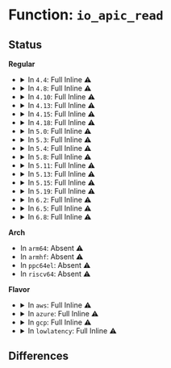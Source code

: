 # Function: <code>io_apic_read</code>

## Status
<b>Regular</b>
<ul>
<li>
<details>
<summary>In <code>4.4</code>: Full Inline ⚠️</summary>

**Collision:** Unique Static

**Inline:** Full

**Transformation:** False

**Instances:**

```
In arch/x86/kernel/apic/io_apic.c (ffffffff81055d15)
Location: arch/x86/include/asm/io_apic.h:187
Inline: True
Inline callers:
  - arch/x86/kernel/apic/io_apic.c:__ioapic_read_entry
  - arch/x86/kernel/apic/io_apic.c:__ioapic_read_entry
  - arch/x86/kernel/apic/io_apic.c:ioapic_ack_level
  - arch/x86/kernel/apic/io_apic.c:ioapic_resume
  - arch/x86/kernel/apic/io_apic.c:print_IO_APICs
  - arch/x86/kernel/apic/io_apic.c:print_IO_APICs
  - arch/x86/kernel/apic/io_apic.c:print_IO_APICs
  - arch/x86/kernel/apic/io_apic.c:print_IO_APICs
  - arch/x86/kernel/apic/io_apic.c:mp_register_ioapic
  - arch/x86/kernel/apic/io_apic.c:mp_register_ioapic
  - arch/x86/kernel/apic/io_apic.c:mp_register_ioapic
  - arch/x86/kernel/apic/io_apic.c:mp_register_ioapic
  - arch/x86/kernel/apic/io_apic.c:mp_register_ioapic
  - arch/x86/kernel/apic/io_apic.c:mp_register_ioapic
  - arch/x86/kernel/apic/io_apic.c:mp_register_ioapic
```
</details>
</li>
<li>
<details>
<summary>In <code>4.8</code>: Full Inline ⚠️</summary>

**Collision:** Unique Static

**Inline:** Full

**Transformation:** False

**Instances:**

```
In arch/x86/kernel/apic/io_apic.c (ffffffff8105816d)
Location: arch/x86/include/asm/io_apic.h:187
Inline: True
Inline callers:
  - arch/x86/kernel/apic/io_apic.c:mp_register_ioapic
  - arch/x86/kernel/apic/io_apic.c:mp_register_ioapic
  - arch/x86/kernel/apic/io_apic.c:mp_register_ioapic
  - arch/x86/kernel/apic/io_apic.c:mp_register_ioapic
  - arch/x86/kernel/apic/io_apic.c:mp_register_ioapic
  - arch/x86/kernel/apic/io_apic.c:mp_register_ioapic
  - arch/x86/kernel/apic/io_apic.c:mp_register_ioapic
  - arch/x86/kernel/apic/io_apic.c:ioapic_resume
  - arch/x86/kernel/apic/io_apic.c:ioapic_ack_level
  - arch/x86/kernel/apic/io_apic.c:print_IO_APICs
  - arch/x86/kernel/apic/io_apic.c:print_IO_APICs
  - arch/x86/kernel/apic/io_apic.c:print_IO_APICs
  - arch/x86/kernel/apic/io_apic.c:print_IO_APICs
  - arch/x86/kernel/apic/io_apic.c:__ioapic_read_entry
  - arch/x86/kernel/apic/io_apic.c:__ioapic_read_entry
```
</details>
</li>
<li>
<details>
<summary>In <code>4.10</code>: Full Inline ⚠️</summary>

**Collision:** Unique Static

**Inline:** Full

**Transformation:** False

**Instances:**

```
In arch/x86/kernel/apic/io_apic.c (ffffffff8105aefd)
Location: arch/x86/include/asm/io_apic.h:187
Inline: True
Inline callers:
  - arch/x86/kernel/apic/io_apic.c:mp_register_ioapic
  - arch/x86/kernel/apic/io_apic.c:mp_register_ioapic
  - arch/x86/kernel/apic/io_apic.c:mp_register_ioapic
  - arch/x86/kernel/apic/io_apic.c:mp_register_ioapic
  - arch/x86/kernel/apic/io_apic.c:mp_register_ioapic
  - arch/x86/kernel/apic/io_apic.c:mp_register_ioapic
  - arch/x86/kernel/apic/io_apic.c:mp_register_ioapic
  - arch/x86/kernel/apic/io_apic.c:ioapic_resume
  - arch/x86/kernel/apic/io_apic.c:ioapic_ack_level
  - arch/x86/kernel/apic/io_apic.c:print_IO_APICs
  - arch/x86/kernel/apic/io_apic.c:print_IO_APICs
  - arch/x86/kernel/apic/io_apic.c:print_IO_APICs
  - arch/x86/kernel/apic/io_apic.c:print_IO_APICs
  - arch/x86/kernel/apic/io_apic.c:__ioapic_read_entry
  - arch/x86/kernel/apic/io_apic.c:__ioapic_read_entry
```
</details>
</li>
<li>
<details>
<summary>In <code>4.13</code>: Full Inline ⚠️</summary>

**Collision:** Unique Static

**Inline:** Full

**Transformation:** False

**Instances:**

```
In arch/x86/kernel/apic/io_apic.c (ffffffff8105a4b3)
Location: arch/x86/include/asm/io_apic.h:187
Inline: True
Inline callers:
  - arch/x86/kernel/apic/io_apic.c:mp_register_ioapic
  - arch/x86/kernel/apic/io_apic.c:mp_register_ioapic
  - arch/x86/kernel/apic/io_apic.c:mp_register_ioapic
  - arch/x86/kernel/apic/io_apic.c:mp_register_ioapic
  - arch/x86/kernel/apic/io_apic.c:mp_register_ioapic
  - arch/x86/kernel/apic/io_apic.c:mp_register_ioapic
  - arch/x86/kernel/apic/io_apic.c:mp_register_ioapic
  - arch/x86/kernel/apic/io_apic.c:ioapic_resume
  - arch/x86/kernel/apic/io_apic.c:ioapic_ack_level
  - arch/x86/kernel/apic/io_apic.c:print_IO_APICs
  - arch/x86/kernel/apic/io_apic.c:print_IO_APICs
  - arch/x86/kernel/apic/io_apic.c:print_IO_APICs
  - arch/x86/kernel/apic/io_apic.c:print_IO_APICs
  - arch/x86/kernel/apic/io_apic.c:__ioapic_read_entry
  - arch/x86/kernel/apic/io_apic.c:__ioapic_read_entry
```
</details>
</li>
<li>
<details>
<summary>In <code>4.15</code>: Full Inline ⚠️</summary>

**Collision:** Unique Static

**Inline:** Full

**Transformation:** False

**Instances:**

```
In arch/x86/kernel/apic/io_apic.c (ffffffff8105e9b9)
Location: arch/x86/include/asm/io_apic.h:188
Inline: True
Inline callers:
  - arch/x86/kernel/apic/io_apic.c:mp_register_ioapic
  - arch/x86/kernel/apic/io_apic.c:mp_register_ioapic
  - arch/x86/kernel/apic/io_apic.c:mp_register_ioapic
  - arch/x86/kernel/apic/io_apic.c:mp_register_ioapic
  - arch/x86/kernel/apic/io_apic.c:mp_register_ioapic
  - arch/x86/kernel/apic/io_apic.c:mp_register_ioapic
  - arch/x86/kernel/apic/io_apic.c:mp_register_ioapic
  - arch/x86/kernel/apic/io_apic.c:ioapic_resume
  - arch/x86/kernel/apic/io_apic.c:ioapic_ack_level
  - arch/x86/kernel/apic/io_apic.c:print_IO_APICs
  - arch/x86/kernel/apic/io_apic.c:print_IO_APICs
  - arch/x86/kernel/apic/io_apic.c:print_IO_APICs
  - arch/x86/kernel/apic/io_apic.c:print_IO_APICs
  - arch/x86/kernel/apic/io_apic.c:__ioapic_read_entry
  - arch/x86/kernel/apic/io_apic.c:__ioapic_read_entry
```
</details>
</li>
<li>
<details>
<summary>In <code>4.18</code>: Full Inline ⚠️</summary>

**Collision:** Unique Static

**Inline:** Full

**Transformation:** False

**Instances:**

```
In arch/x86/kernel/apic/io_apic.c (ffffffff8106196d)
Location: arch/x86/include/asm/io_apic.h:188
Inline: True
Inline callers:
  - arch/x86/kernel/apic/io_apic.c:mp_register_ioapic
  - arch/x86/kernel/apic/io_apic.c:mp_register_ioapic
  - arch/x86/kernel/apic/io_apic.c:mp_register_ioapic
  - arch/x86/kernel/apic/io_apic.c:mp_register_ioapic
  - arch/x86/kernel/apic/io_apic.c:mp_register_ioapic
  - arch/x86/kernel/apic/io_apic.c:mp_register_ioapic
  - arch/x86/kernel/apic/io_apic.c:mp_register_ioapic
  - arch/x86/kernel/apic/io_apic.c:ioapic_resume
  - arch/x86/kernel/apic/io_apic.c:ioapic_ack_level
  - arch/x86/kernel/apic/io_apic.c:print_IO_APICs
  - arch/x86/kernel/apic/io_apic.c:print_IO_APICs
  - arch/x86/kernel/apic/io_apic.c:print_IO_APICs
  - arch/x86/kernel/apic/io_apic.c:print_IO_APICs
  - arch/x86/kernel/apic/io_apic.c:__ioapic_read_entry
  - arch/x86/kernel/apic/io_apic.c:__ioapic_read_entry
```
</details>
</li>
<li>
<details>
<summary>In <code>5.0</code>: Full Inline ⚠️</summary>

**Collision:** Unique Static

**Inline:** Full

**Transformation:** False

**Instances:**

```
In arch/x86/kernel/apic/io_apic.c (ffffffff8106764d)
Location: arch/x86/include/asm/io_apic.h:188
Inline: True
Inline callers:
  - arch/x86/kernel/apic/io_apic.c:mp_register_ioapic
  - arch/x86/kernel/apic/io_apic.c:mp_register_ioapic
  - arch/x86/kernel/apic/io_apic.c:mp_register_ioapic
  - arch/x86/kernel/apic/io_apic.c:mp_register_ioapic
  - arch/x86/kernel/apic/io_apic.c:mp_register_ioapic
  - arch/x86/kernel/apic/io_apic.c:mp_register_ioapic
  - arch/x86/kernel/apic/io_apic.c:mp_register_ioapic
  - arch/x86/kernel/apic/io_apic.c:ioapic_resume
  - arch/x86/kernel/apic/io_apic.c:ioapic_ack_level
  - arch/x86/kernel/apic/io_apic.c:print_IO_APICs
  - arch/x86/kernel/apic/io_apic.c:print_IO_APICs
  - arch/x86/kernel/apic/io_apic.c:print_IO_APICs
  - arch/x86/kernel/apic/io_apic.c:print_IO_APICs
  - arch/x86/kernel/apic/io_apic.c:__ioapic_read_entry
  - arch/x86/kernel/apic/io_apic.c:__ioapic_read_entry
```
</details>
</li>
<li>
<details>
<summary>In <code>5.3</code>: Full Inline ⚠️</summary>

**Collision:** Unique Static

**Inline:** Full

**Transformation:** False

**Instances:**

```
In arch/x86/kernel/apic/io_apic.c (ffffffff8106adf3)
Location: arch/x86/include/asm/io_apic.h:188
Inline: True
Inline callers:
  - arch/x86/kernel/apic/io_apic.c:mp_register_ioapic
  - arch/x86/kernel/apic/io_apic.c:mp_register_ioapic
  - arch/x86/kernel/apic/io_apic.c:mp_register_ioapic
  - arch/x86/kernel/apic/io_apic.c:mp_register_ioapic
  - arch/x86/kernel/apic/io_apic.c:mp_register_ioapic
  - arch/x86/kernel/apic/io_apic.c:mp_register_ioapic
  - arch/x86/kernel/apic/io_apic.c:mp_register_ioapic
  - arch/x86/kernel/apic/io_apic.c:ioapic_resume
  - arch/x86/kernel/apic/io_apic.c:ioapic_ack_level
  - arch/x86/kernel/apic/io_apic.c:print_IO_APICs
  - arch/x86/kernel/apic/io_apic.c:print_IO_APICs
  - arch/x86/kernel/apic/io_apic.c:print_IO_APICs
  - arch/x86/kernel/apic/io_apic.c:print_IO_APICs
  - arch/x86/kernel/apic/io_apic.c:__ioapic_read_entry
  - arch/x86/kernel/apic/io_apic.c:__ioapic_read_entry
```
</details>
</li>
<li>
<details>
<summary>In <code>5.4</code>: Full Inline ⚠️</summary>

**Collision:** Unique Static

**Inline:** Full

**Transformation:** False

**Instances:**

```
In arch/x86/kernel/apic/io_apic.c (ffffffff8106b793)
Location: arch/x86/include/asm/io_apic.h:188
Inline: True
Inline callers:
  - arch/x86/kernel/apic/io_apic.c:mp_register_ioapic
  - arch/x86/kernel/apic/io_apic.c:mp_register_ioapic
  - arch/x86/kernel/apic/io_apic.c:mp_register_ioapic
  - arch/x86/kernel/apic/io_apic.c:mp_register_ioapic
  - arch/x86/kernel/apic/io_apic.c:mp_register_ioapic
  - arch/x86/kernel/apic/io_apic.c:mp_register_ioapic
  - arch/x86/kernel/apic/io_apic.c:mp_register_ioapic
  - arch/x86/kernel/apic/io_apic.c:ioapic_resume
  - arch/x86/kernel/apic/io_apic.c:ioapic_ack_level
  - arch/x86/kernel/apic/io_apic.c:print_IO_APICs
  - arch/x86/kernel/apic/io_apic.c:print_IO_APICs
  - arch/x86/kernel/apic/io_apic.c:print_IO_APICs
  - arch/x86/kernel/apic/io_apic.c:print_IO_APICs
  - arch/x86/kernel/apic/io_apic.c:__ioapic_read_entry
  - arch/x86/kernel/apic/io_apic.c:__ioapic_read_entry
```
</details>
</li>
<li>
<details>
<summary>In <code>5.8</code>: Full Inline ⚠️</summary>

**Collision:** Unique Static

**Inline:** Full

**Transformation:** False

**Instances:**

```
In arch/x86/kernel/apic/io_apic.c (ffffffff81072c06)
Location: arch/x86/include/asm/io_apic.h:188
Inline: True
Inline callers:
  - arch/x86/kernel/apic/io_apic.c:mp_register_ioapic
  - arch/x86/kernel/apic/io_apic.c:mp_register_ioapic
  - arch/x86/kernel/apic/io_apic.c:mp_register_ioapic
  - arch/x86/kernel/apic/io_apic.c:mp_register_ioapic
  - arch/x86/kernel/apic/io_apic.c:mp_register_ioapic
  - arch/x86/kernel/apic/io_apic.c:io_apic_unique_id
  - arch/x86/kernel/apic/io_apic.c:io_apic_unique_id
  - arch/x86/kernel/apic/io_apic.c:ioapic_resume
  - arch/x86/kernel/apic/io_apic.c:ioapic_ack_level
  - arch/x86/kernel/apic/io_apic.c:print_IO_APIC
  - arch/x86/kernel/apic/io_apic.c:print_IO_APIC
  - arch/x86/kernel/apic/io_apic.c:print_IO_APIC
  - arch/x86/kernel/apic/io_apic.c:print_IO_APIC
  - arch/x86/kernel/apic/io_apic.c:__ioapic_read_entry
  - arch/x86/kernel/apic/io_apic.c:__ioapic_read_entry
```
</details>
</li>
<li>
<details>
<summary>In <code>5.11</code>: Full Inline ⚠️</summary>

**Collision:** Unique Static

**Inline:** Full

**Transformation:** False

**Instances:**

```
In arch/x86/kernel/apic/io_apic.c (ffffffff81074066)
Location: arch/x86/include/asm/io_apic.h:166
Inline: True
Inline callers:
  - arch/x86/kernel/apic/io_apic.c:mp_register_ioapic
  - arch/x86/kernel/apic/io_apic.c:mp_register_ioapic
  - arch/x86/kernel/apic/io_apic.c:mp_register_ioapic
  - arch/x86/kernel/apic/io_apic.c:mp_register_ioapic
  - arch/x86/kernel/apic/io_apic.c:mp_register_ioapic
  - arch/x86/kernel/apic/io_apic.c:io_apic_unique_id
  - arch/x86/kernel/apic/io_apic.c:io_apic_unique_id
  - arch/x86/kernel/apic/io_apic.c:ioapic_resume
  - arch/x86/kernel/apic/io_apic.c:ioapic_ack_level
  - arch/x86/kernel/apic/io_apic.c:print_IO_APIC
  - arch/x86/kernel/apic/io_apic.c:print_IO_APIC
  - arch/x86/kernel/apic/io_apic.c:print_IO_APIC
  - arch/x86/kernel/apic/io_apic.c:print_IO_APIC
  - arch/x86/kernel/apic/io_apic.c:__ioapic_read_entry
  - arch/x86/kernel/apic/io_apic.c:__ioapic_read_entry
```
</details>
</li>
<li>
<details>
<summary>In <code>5.13</code>: Full Inline ⚠️</summary>

**Collision:** Unique Static

**Inline:** Full

**Transformation:** False

**Instances:**

```
In arch/x86/kernel/apic/io_apic.c (ffffffff81074b16)
Location: arch/x86/include/asm/io_apic.h:166
Inline: True
Inline callers:
  - arch/x86/kernel/apic/io_apic.c:mp_register_ioapic
  - arch/x86/kernel/apic/io_apic.c:mp_register_ioapic
  - arch/x86/kernel/apic/io_apic.c:mp_register_ioapic
  - arch/x86/kernel/apic/io_apic.c:mp_register_ioapic
  - arch/x86/kernel/apic/io_apic.c:mp_register_ioapic
  - arch/x86/kernel/apic/io_apic.c:io_apic_unique_id
  - arch/x86/kernel/apic/io_apic.c:io_apic_unique_id
  - arch/x86/kernel/apic/io_apic.c:ioapic_resume
  - arch/x86/kernel/apic/io_apic.c:ioapic_ack_level
  - arch/x86/kernel/apic/io_apic.c:print_IO_APIC
  - arch/x86/kernel/apic/io_apic.c:print_IO_APIC
  - arch/x86/kernel/apic/io_apic.c:print_IO_APIC
  - arch/x86/kernel/apic/io_apic.c:print_IO_APIC
  - arch/x86/kernel/apic/io_apic.c:__ioapic_read_entry
  - arch/x86/kernel/apic/io_apic.c:__ioapic_read_entry
```
</details>
</li>
<li>
<details>
<summary>In <code>5.15</code>: Full Inline ⚠️</summary>

**Collision:** Unique Static

**Inline:** Full

**Transformation:** False

**Instances:**

```
In arch/x86/kernel/apic/io_apic.c (ffffffff81081a87)
Location: arch/x86/include/asm/io_apic.h:166
Inline: True
Inline callers:
  - arch/x86/kernel/apic/io_apic.c:mp_register_ioapic
  - arch/x86/kernel/apic/io_apic.c:mp_register_ioapic
  - arch/x86/kernel/apic/io_apic.c:mp_register_ioapic
  - arch/x86/kernel/apic/io_apic.c:mp_register_ioapic
  - arch/x86/kernel/apic/io_apic.c:mp_register_ioapic
  - arch/x86/kernel/apic/io_apic.c:io_apic_unique_id
  - arch/x86/kernel/apic/io_apic.c:io_apic_unique_id
  - arch/x86/kernel/apic/io_apic.c:ioapic_resume
  - arch/x86/kernel/apic/io_apic.c:ioapic_ack_level
  - arch/x86/kernel/apic/io_apic.c:print_IO_APIC
  - arch/x86/kernel/apic/io_apic.c:print_IO_APIC
  - arch/x86/kernel/apic/io_apic.c:print_IO_APIC
  - arch/x86/kernel/apic/io_apic.c:print_IO_APIC
  - arch/x86/kernel/apic/io_apic.c:__ioapic_read_entry
  - arch/x86/kernel/apic/io_apic.c:__ioapic_read_entry
```
</details>
</li>
<li>
<details>
<summary>In <code>5.19</code>: Full Inline ⚠️</summary>

**Collision:** Unique Static

**Inline:** Full

**Transformation:** False

**Instances:**

```
In arch/x86/kernel/apic/io_apic.c (ffffffff810915e3)
Location: arch/x86/include/asm/io_apic.h:166
Inline: True
Inline callers:
  - arch/x86/kernel/apic/io_apic.c:mp_register_ioapic
  - arch/x86/kernel/apic/io_apic.c:mp_register_ioapic
  - arch/x86/kernel/apic/io_apic.c:mp_register_ioapic
  - arch/x86/kernel/apic/io_apic.c:mp_register_ioapic
  - arch/x86/kernel/apic/io_apic.c:mp_register_ioapic
  - arch/x86/kernel/apic/io_apic.c:io_apic_unique_id
  - arch/x86/kernel/apic/io_apic.c:io_apic_unique_id
  - arch/x86/kernel/apic/io_apic.c:ioapic_resume
  - arch/x86/kernel/apic/io_apic.c:ioapic_ack_level
  - arch/x86/kernel/apic/io_apic.c:print_IO_APIC
  - arch/x86/kernel/apic/io_apic.c:print_IO_APIC
  - arch/x86/kernel/apic/io_apic.c:print_IO_APIC
  - arch/x86/kernel/apic/io_apic.c:print_IO_APIC
  - arch/x86/kernel/apic/io_apic.c:__ioapic_read_entry
  - arch/x86/kernel/apic/io_apic.c:__ioapic_read_entry
```
</details>
</li>
<li>
<details>
<summary>In <code>6.2</code>: Full Inline ⚠️</summary>

**Collision:** Unique Static

**Inline:** Full

**Transformation:** False

**Instances:**

```
In arch/x86/kernel/apic/io_apic.c (ffffffff810a6287)
Location: arch/x86/include/asm/io_apic.h:166
Inline: True
Inline callers:
  - arch/x86/kernel/apic/io_apic.c:mp_register_ioapic
  - arch/x86/kernel/apic/io_apic.c:mp_register_ioapic
  - arch/x86/kernel/apic/io_apic.c:mp_register_ioapic
  - arch/x86/kernel/apic/io_apic.c:mp_register_ioapic
  - arch/x86/kernel/apic/io_apic.c:mp_register_ioapic
  - arch/x86/kernel/apic/io_apic.c:io_apic_unique_id
  - arch/x86/kernel/apic/io_apic.c:io_apic_unique_id
  - arch/x86/kernel/apic/io_apic.c:ioapic_resume
  - arch/x86/kernel/apic/io_apic.c:ioapic_ack_level
  - arch/x86/kernel/apic/io_apic.c:print_IO_APIC
  - arch/x86/kernel/apic/io_apic.c:print_IO_APIC
  - arch/x86/kernel/apic/io_apic.c:print_IO_APIC
  - arch/x86/kernel/apic/io_apic.c:print_IO_APIC
  - arch/x86/kernel/apic/io_apic.c:__ioapic_read_entry
  - arch/x86/kernel/apic/io_apic.c:__ioapic_read_entry
```
</details>
</li>
<li>
<details>
<summary>In <code>6.5</code>: Full Inline ⚠️</summary>

**Collision:** Unique Static

**Inline:** Full

**Transformation:** False

**Instances:**

```
In arch/x86/kernel/apic/io_apic.c (ffffffff810a9468)
Location: arch/x86/include/asm/io_apic.h:166
Inline: True
Inline callers:
  - arch/x86/kernel/apic/io_apic.c:mp_register_ioapic
  - arch/x86/kernel/apic/io_apic.c:mp_register_ioapic
  - arch/x86/kernel/apic/io_apic.c:mp_register_ioapic
  - arch/x86/kernel/apic/io_apic.c:mp_register_ioapic
  - arch/x86/kernel/apic/io_apic.c:mp_register_ioapic
  - arch/x86/kernel/apic/io_apic.c:io_apic_unique_id
  - arch/x86/kernel/apic/io_apic.c:io_apic_unique_id
  - arch/x86/kernel/apic/io_apic.c:ioapic_resume
  - arch/x86/kernel/apic/io_apic.c:ioapic_ack_level
  - arch/x86/kernel/apic/io_apic.c:print_IO_APIC
  - arch/x86/kernel/apic/io_apic.c:print_IO_APIC
  - arch/x86/kernel/apic/io_apic.c:print_IO_APIC
  - arch/x86/kernel/apic/io_apic.c:print_IO_APIC
  - arch/x86/kernel/apic/io_apic.c:__ioapic_read_entry
  - arch/x86/kernel/apic/io_apic.c:__ioapic_read_entry
```
</details>
</li>
<li>
<details>
<summary>In <code>6.8</code>: Full Inline ⚠️</summary>

**Collision:** Unique Static

**Inline:** Full

**Transformation:** False

**Instances:**

```
In arch/x86/kernel/apic/io_apic.c (ffffffff810b04f8)
Location: arch/x86/include/asm/io_apic.h:166
Inline: True
Inline callers:
  - arch/x86/kernel/apic/io_apic.c:mp_register_ioapic
  - arch/x86/kernel/apic/io_apic.c:mp_register_ioapic
  - arch/x86/kernel/apic/io_apic.c:mp_register_ioapic
  - arch/x86/kernel/apic/io_apic.c:mp_register_ioapic
  - arch/x86/kernel/apic/io_apic.c:mp_register_ioapic
  - arch/x86/kernel/apic/io_apic.c:io_apic_unique_id
  - arch/x86/kernel/apic/io_apic.c:io_apic_unique_id
  - arch/x86/kernel/apic/io_apic.c:ioapic_resume
  - arch/x86/kernel/apic/io_apic.c:ioapic_ack_level
  - arch/x86/kernel/apic/io_apic.c:print_IO_APIC
  - arch/x86/kernel/apic/io_apic.c:print_IO_APIC
  - arch/x86/kernel/apic/io_apic.c:print_IO_APIC
  - arch/x86/kernel/apic/io_apic.c:print_IO_APIC
  - arch/x86/kernel/apic/io_apic.c:__ioapic_read_entry
  - arch/x86/kernel/apic/io_apic.c:__ioapic_read_entry
```
</details>
</li>
</ul>
<b>Arch</b>
<ul>
<li>
In <code>arm64</code>: Absent ⚠️
</li>
<li>
In <code>armhf</code>: Absent ⚠️
</li>
<li>
In <code>ppc64el</code>: Absent ⚠️
</li>
<li>
In <code>riscv64</code>: Absent ⚠️
</li>
</ul>
<b>Flavor</b>
<ul>
<li>
<details>
<summary>In <code>aws</code>: Full Inline ⚠️</summary>

**Collision:** Unique Static

**Inline:** Full

**Transformation:** False

**Instances:**

```
In arch/x86/kernel/apic/io_apic.c (ffffffff8106b283)
Location: arch/x86/include/asm/io_apic.h:188
Inline: True
Inline callers:
  - arch/x86/kernel/apic/io_apic.c:mp_register_ioapic
  - arch/x86/kernel/apic/io_apic.c:mp_register_ioapic
  - arch/x86/kernel/apic/io_apic.c:mp_register_ioapic
  - arch/x86/kernel/apic/io_apic.c:mp_register_ioapic
  - arch/x86/kernel/apic/io_apic.c:mp_register_ioapic
  - arch/x86/kernel/apic/io_apic.c:mp_register_ioapic
  - arch/x86/kernel/apic/io_apic.c:mp_register_ioapic
  - arch/x86/kernel/apic/io_apic.c:ioapic_resume
  - arch/x86/kernel/apic/io_apic.c:ioapic_ack_level
  - arch/x86/kernel/apic/io_apic.c:print_IO_APICs
  - arch/x86/kernel/apic/io_apic.c:print_IO_APICs
  - arch/x86/kernel/apic/io_apic.c:print_IO_APICs
  - arch/x86/kernel/apic/io_apic.c:print_IO_APICs
  - arch/x86/kernel/apic/io_apic.c:__ioapic_read_entry
  - arch/x86/kernel/apic/io_apic.c:__ioapic_read_entry
```
</details>
</li>
<li>
<details>
<summary>In <code>azure</code>: Full Inline ⚠️</summary>

**Collision:** Unique Static

**Inline:** Full

**Transformation:** False

**Instances:**

```
In arch/x86/kernel/apic/io_apic.c (ffffffff8105b5bc)
Location: arch/x86/include/asm/io_apic.h:188
Inline: True
Inline callers:
  - arch/x86/kernel/apic/io_apic.c:mp_register_ioapic
  - arch/x86/kernel/apic/io_apic.c:mp_register_ioapic
  - arch/x86/kernel/apic/io_apic.c:mp_register_ioapic
  - arch/x86/kernel/apic/io_apic.c:mp_register_ioapic
  - arch/x86/kernel/apic/io_apic.c:mp_register_ioapic
  - arch/x86/kernel/apic/io_apic.c:mp_register_ioapic
  - arch/x86/kernel/apic/io_apic.c:mp_register_ioapic
  - arch/x86/kernel/apic/io_apic.c:ioapic_resume
  - arch/x86/kernel/apic/io_apic.c:ioapic_ack_level
  - arch/x86/kernel/apic/io_apic.c:print_IO_APICs
  - arch/x86/kernel/apic/io_apic.c:print_IO_APICs
  - arch/x86/kernel/apic/io_apic.c:print_IO_APICs
  - arch/x86/kernel/apic/io_apic.c:print_IO_APICs
  - arch/x86/kernel/apic/io_apic.c:__ioapic_read_entry
  - arch/x86/kernel/apic/io_apic.c:__ioapic_read_entry
```
</details>
</li>
<li>
<details>
<summary>In <code>gcp</code>: Full Inline ⚠️</summary>

**Collision:** Unique Static

**Inline:** Full

**Transformation:** False

**Instances:**

```
In arch/x86/kernel/apic/io_apic.c (ffffffff8106b733)
Location: arch/x86/include/asm/io_apic.h:188
Inline: True
Inline callers:
  - arch/x86/kernel/apic/io_apic.c:mp_register_ioapic
  - arch/x86/kernel/apic/io_apic.c:mp_register_ioapic
  - arch/x86/kernel/apic/io_apic.c:mp_register_ioapic
  - arch/x86/kernel/apic/io_apic.c:mp_register_ioapic
  - arch/x86/kernel/apic/io_apic.c:mp_register_ioapic
  - arch/x86/kernel/apic/io_apic.c:mp_register_ioapic
  - arch/x86/kernel/apic/io_apic.c:mp_register_ioapic
  - arch/x86/kernel/apic/io_apic.c:ioapic_resume
  - arch/x86/kernel/apic/io_apic.c:ioapic_ack_level
  - arch/x86/kernel/apic/io_apic.c:print_IO_APICs
  - arch/x86/kernel/apic/io_apic.c:print_IO_APICs
  - arch/x86/kernel/apic/io_apic.c:print_IO_APICs
  - arch/x86/kernel/apic/io_apic.c:print_IO_APICs
  - arch/x86/kernel/apic/io_apic.c:__ioapic_read_entry
  - arch/x86/kernel/apic/io_apic.c:__ioapic_read_entry
```
</details>
</li>
<li>
<details>
<summary>In <code>lowlatency</code>: Full Inline ⚠️</summary>

**Collision:** Unique Static

**Inline:** Full

**Transformation:** False

**Instances:**

```
In arch/x86/kernel/apic/io_apic.c (ffffffff8106ce33)
Location: arch/x86/include/asm/io_apic.h:188
Inline: True
Inline callers:
  - arch/x86/kernel/apic/io_apic.c:mp_register_ioapic
  - arch/x86/kernel/apic/io_apic.c:mp_register_ioapic
  - arch/x86/kernel/apic/io_apic.c:mp_register_ioapic
  - arch/x86/kernel/apic/io_apic.c:mp_register_ioapic
  - arch/x86/kernel/apic/io_apic.c:mp_register_ioapic
  - arch/x86/kernel/apic/io_apic.c:mp_register_ioapic
  - arch/x86/kernel/apic/io_apic.c:mp_register_ioapic
  - arch/x86/kernel/apic/io_apic.c:ioapic_resume
  - arch/x86/kernel/apic/io_apic.c:ioapic_ack_level
  - arch/x86/kernel/apic/io_apic.c:print_IO_APICs
  - arch/x86/kernel/apic/io_apic.c:print_IO_APICs
  - arch/x86/kernel/apic/io_apic.c:print_IO_APICs
  - arch/x86/kernel/apic/io_apic.c:print_IO_APICs
  - arch/x86/kernel/apic/io_apic.c:__ioapic_read_entry
  - arch/x86/kernel/apic/io_apic.c:__ioapic_read_entry
```
</details>
</li>
</ul>

## Differences

